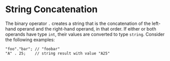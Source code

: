 # String Concatenation

The binary operator `.` creates a string that is the concatenation of the left-hand operand and the right-hand operand, in that order. If
either or both operands have type `int`, their values are converted to type `string`. Consider the following examples:

```hack
"foo"."bar"; // "foobar"
"A" . 25;    // string result with value "A25"
```
